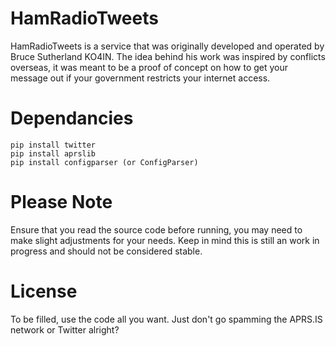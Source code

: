 # HamRadioTweets

  HamRadioTweets is a service that was originally developed and operated by Bruce Sutherland KO4IN.
  The idea behind his work was inspired by conflicts overseas, it was meant to be a proof of concept on how
  to get your message out if your government restricts your internet access.
  
# Dependancies

    pip install twitter
    pip install aprslib
    pip install configparser (or ConfigParser)
  
# Please Note

Ensure that you read the source code before running, you may need to make slight adjustments for your needs. Keep in mind
this is still an work in progress and should not be considered stable.

# License

To be filled, use the code all you want. Just don't go spamming the APRS.IS network or Twitter alright?
